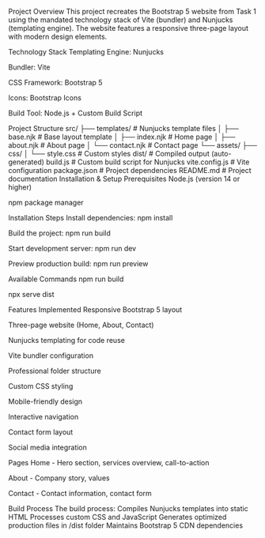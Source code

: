 Project Overview
This project recreates the Bootstrap 5 website from Task 1 using the mandated technology stack of Vite (bundler) and Nunjucks (templating engine). The website features a responsive three-page layout with modern design elements.

Technology Stack
Templating Engine: Nunjucks

Bundler: Vite

CSS Framework: Bootstrap 5

Icons: Bootstrap Icons

Build Tool: Node.js + Custom Build Script

Project Structure
src/
├── templates/           # Nunjucks template files
│   ├── base.njk        # Base layout template
│   ├── index.njk       # Home page
│   ├── about.njk       # About page
│   └── contact.njk     # Contact page
└── assets/
    ├── css/
    │   └── style.css   # Custom styles
dist/                   # Compiled output (auto-generated)
build.js               # Custom build script for Nunjucks
vite.config.js         # Vite configuration
package.json           # Project dependencies
README.md              # Project documentation
Installation & Setup
Prerequisites
Node.js (version 14 or higher)

npm package manager

Installation Steps
Install dependencies:
npm install

Build the project:
npm run build

Start development server:
npm run dev

Preview production build:
npm run preview

Available Commands
npm run build 

npx serve dist

Features Implemented
Responsive Bootstrap 5 layout

Three-page website (Home, About, Contact)

Nunjucks templating for code reuse

Vite bundler configuration

Professional folder structure

Custom CSS styling

Mobile-friendly design

Interactive navigation

Contact form layout

Social media integration

Pages
Home - Hero section, services overview, call-to-action

About - Company story, values

Contact - Contact information, contact form

Build Process
The build process:
Compiles Nunjucks templates into static HTML
Processes custom CSS and JavaScript
Generates optimized production files in /dist folder
Maintains Bootstrap 5 CDN dependencies